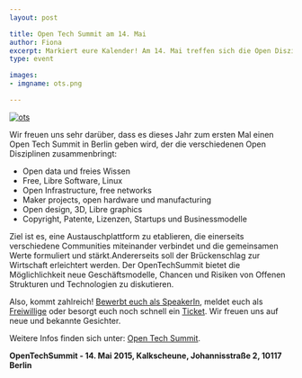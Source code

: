 ```yaml
---
layout: post

title: Open Tech Summit am 14. Mai
author: Fiona
excerpt: Markiert eure Kalender! Am 14. Mai treffen sich die Open Disziplinen in Berlin
type: event

images:
- imgname: ots.png

---
```

[![ots](/blog/ots.png)](http://opentechsummit.net/)

Wir freuen uns sehr darüber, dass es dieses Jahr zum ersten Mal einen Open Tech Summit in Berlin geben wird, der die verschiedenen Open Disziplinen zusammenbringt:

<ul>
  <li> Open data und freies Wissen </li>
  <li> Free, Libre Software, Linux</li>
  <li> Open Infrastructure, free networks</li>
  <li> Maker projects, open hardware und manufacturing</li>
  <li> Open design, 3D, Libre graphics</li>
  <li> Copyright, Patente, Lizenzen, Startups und Businessmodelle</li>
</ul>

Ziel ist es, eine Austauschplattform zu etablieren, die einerseits verschiedene Communities miteinander verbindet und die gemeinsamen Werte formuliert und stärkt.Andererseits soll der Brückenschlag zur Wirtschaft erleichtert werden.
Der OpenTechSummit bietet die Möglichlichkeit neue Geschäftsmodelle, Chancen und Risiken von Offenen Strukturen und Technologien zu diskutieren.

Also, kommt zahlreich! <a href="http://opentechsummit.net/CallSpeakers.pdf">Bewerbt euch als SpeakerIn</a>, meldet euch als <a href="https://docs.google.com/forms/d/1JPE-WPvUZrCds_k4kmVX7h-UBwqHSAT5q41b_BfwNo4/viewform">Freiwillige</a> oder besorgt euch noch schnell ein <a href="http://www.eventbrite.com/e/opentechsummit-tickets-14132802593">Ticket</a>. Wir freuen uns auf neue und bekannte Gesichter.

Weitere Infos finden sich unter: <a href="http://opentechsummit.net">Open Tech Summit</a>.<br>


<b>OpenTechSummit - 14. Mai 2015, Kalkscheune, Johannisstraße 2, 10117 Berlin</b>
